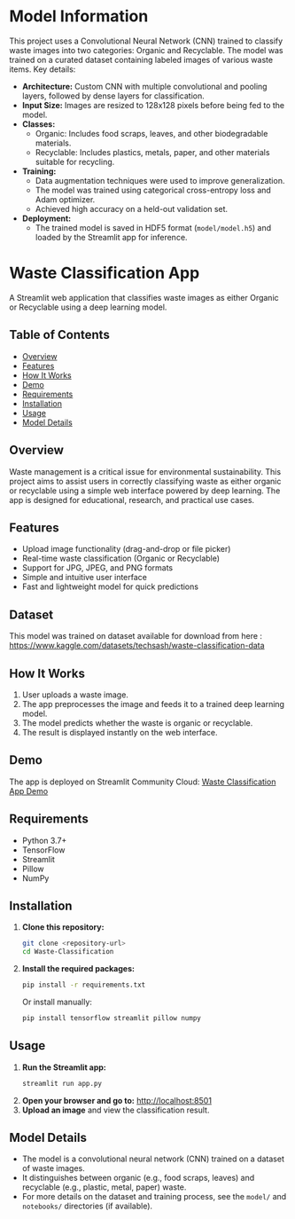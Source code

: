 # Model Information

This project uses a Convolutional Neural Network (CNN) trained to classify waste images into two categories: Organic and Recyclable. The model was trained on a curated dataset containing labeled images of various waste items. Key details:

- **Architecture:** Custom CNN with multiple convolutional and pooling layers, followed by dense layers for classification.
- **Input Size:** Images are resized to 128x128 pixels before being fed to the model.
- **Classes:**
  - Organic: Includes food scraps, leaves, and other biodegradable materials.
  - Recyclable: Includes plastics, metals, paper, and other materials suitable for recycling.
- **Training:**
  - Data augmentation techniques were used to improve generalization.
  - The model was trained using categorical cross-entropy loss and Adam optimizer.
  - Achieved high accuracy on a held-out validation set.
- **Deployment:**
  - The trained model is saved in HDF5 format (`model/model.h5`) and loaded by the Streamlit app for inference.

# Waste Classification App

A Streamlit web application that classifies waste images as either Organic or Recyclable using a deep learning model.

## Table of Contents
- [Overview](#overview)
- [Features](#features)
- [How It Works](#how-it-works)
- [Demo](#demo)
- [Requirements](#requirements)
- [Installation](#installation)
- [Usage](#usage)
- [Model Details](#model-details)

## Overview
Waste management is a critical issue for environmental sustainability. This project aims to assist users in correctly classifying waste as either organic or recyclable using a simple web interface powered by deep learning. The app is designed for educational, research, and practical use cases.

## Features
- Upload image functionality (drag-and-drop or file picker)
- Real-time waste classification (Organic or Recyclable)
- Support for JPG, JPEG, and PNG formats
- Simple and intuitive user interface
- Fast and lightweight model for quick predictions

## Dataset

This model was trained on dataset available for download from here : https://www.kaggle.com/datasets/techsash/waste-classification-data

## How It Works
1. User uploads a waste image.
2. The app preprocesses the image and feeds it to a trained deep learning model.
3. The model predicts whether the waste is organic or recyclable.
4. The result is displayed instantly on the web interface.

## Demo
The app is deployed on Streamlit Community Cloud:
[Waste Classification App Demo](https://wasteclassification2645.streamlit.app/)

## Requirements
- Python 3.7+
- TensorFlow
- Streamlit
- Pillow
- NumPy

## Installation
1. **Clone this repository:**
   ```bash
   git clone <repository-url>
   cd Waste-Classification
   ```
2. **Install the required packages:**
   ```bash
   pip install -r requirements.txt
   ```
   Or install manually:
   ```bash
   pip install tensorflow streamlit pillow numpy
   ```

## Usage
1. **Run the Streamlit app:**
   ```bash
   streamlit run app.py
   ```
2. **Open your browser and go to:**
   [http://localhost:8501](http://localhost:8501)
3. **Upload an image** and view the classification result.

## Model Details
- The model is a convolutional neural network (CNN) trained on a dataset of waste images.
- It distinguishes between organic (e.g., food scraps, leaves) and recyclable (e.g., plastic, metal, paper) waste.
- For more details on the dataset and training process, see the `model/` and `notebooks/` directories (if available).





